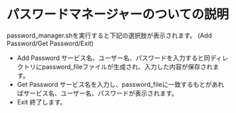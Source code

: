 # パスワードマネージャーのついての説明
password_manager.shを実行すると下記の選択肢が表示されます。
(Add Password/Get Password/Exit)
- Add Password
サービス名、ユーザー名、パスワードを入力すると同ディレクトリにpassword_fileファイルが生成され、入力した内容が保存されます。
- Get Password
サービス名を入力し、password_fileに一致するもとがあればサービス名、ユーザー名、パスワードが表示されます。
- Exit
終了します。
